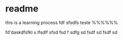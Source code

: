 # readme

this is a learning process fdf sfsdfs teste %%%%%%


fd'daskdfsfkl
s lfsdlf
sfsd
fsd
f
sdfg
sd
fsdf
sd
fsdf
sd